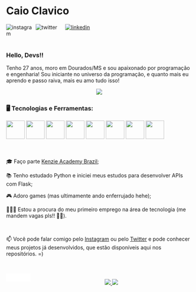 <div dsplay="inline-block">
 
 <h1 align="left">Caio Clavico</h1>
 <a href="https://www.instagram.com/caioclavico/">
    <img align="left" width="80px" src="https://i.ibb.co/2vvjxfX/instagram.png" alt="instagram" style="vertical-align:top;">
  </a> 
  <a href="https://twitter.com/caioclavico">
    <img align="left" width="80px" src="https://i.ibb.co/5jJysFG/twitter.png" alt="twitter" style="vertical-align:top;">
  </a>
  <a href="https://www.linkedin.com/in/caioclavico">
    <img width="80px" src="https://i.ibb.co/FXVRkSt/linkedin.png" alt="linkedin" style="vertical-align:top;">
  </a>
</div>




</br>
</br>

### Hello, Devs!!

Tenho 27 anos, moro em Dourados/MS e sou apaixonado por programação e engenharia! Sou iniciante no universo da programação, e quanto mais eu aprendo e passo raiva, mais eu amo tudo isso!

<p align="center">
  <img src="https://super.abril.com.br/wp-content/uploads/2016/09/super_imggato_digitando_0.gif" width="350">
</p>

### 🖥️ Tecnologias e Ferramentas:
<div>
  <img src="https://cdn.jsdelivr.net/gh/devicons/devicon/icons/html5/html5-original-wordmark.svg" width="50" height="50"/>
  <img src="https://cdn.jsdelivr.net/gh/devicons/devicon/icons/css3/css3-original-wordmark.svg" width="50" height="50"/>
  <img src="https://cdn.jsdelivr.net/gh/devicons/devicon/icons/git/git-original.svg" width="50" height="50"/>
  <img src="https://cdn.jsdelivr.net/gh/devicons/devicon/icons/github/github-original.svg" width="50" height="50"/>
  <img src="https://cdn.jsdelivr.net/gh/devicons/devicon/icons/javascript/javascript-original.svg" width="50" height="50"/>
  <img src="https://cdn.jsdelivr.net/gh/devicons/devicon/icons/react/react-original-wordmark.svg" width="50" height="50"/>
  <img src="https://cdn.jsdelivr.net/gh/devicons/devicon/icons/python/python-original-wordmark.svg" width="50" height="50"/>
  <img src="https://cdn.jsdelivr.net/gh/devicons/devicon/icons/flask/flask-original-wordmark.svg" width="50" height="50"/>
</div>


</br>
</br>
<div display="inline-block">
 <p align="left">🎓 Faço parte <a href="https://kenzie.com.br/">Kenzie Academy Brazil</a>;</p>
 <p align="left">📚 Tenho estudado Python e iniciei meus estudos para desenvolver APIs com Flask;</p>
 <p align="left">🎮 Adoro games (mas ultimamente ando enferrujado hehe);</p>
 <p align="left">👨🏻‍💻 Estou a procura do meu primeiro emprego na área de tecnologia (me mandem vagas pls!! 🙏🏻).</p>
</div>


</br>

📫 Você pode falar comigo pelo [Instagram](https://www.instagram.com/caioclavico) ou pelo [Twitter](https://twitter.com/caioclavico) e pode conhecer meus projetos já desenvolvidos, que estão disponíveis aqui nos repositórios. =)

</br>

<a href="https://www.instagram.com/caioclavico" target="_blank"><img align="left" alt="Instagram" width="22px" src="https://github.com/Aakarsh-B/trying-repos/blob/master/insta.svg" />
<a href="https://twitter.com/caioclavico" target="_blank"><img align="left" alt="Twitter" width="22px" src="https://github.com/Aakarsh-B/trying-repos/blob/master/twitter.svg" />
<a href="https://www.linkedin.com/in/caioclavico" target="_blank"><img align="left" alt="LinkedIn" width="22px" src="https://github.com/Aakarsh-B/trying-repos/blob/master/linkedin.svg" />

##
<p align="center">
 <a href="https://github.com/caioclavico">
   <img height="180em" width="auto" src="https://github-readme-stats-eight-theta.vercel.app/api?username=caioclavico&show_icons=true&theme=algolia&include_all_commits=true&count_private=true"/>
   <img height="180em" width="auto" src="https://github-readme-stats-eight-theta.vercel.app/api/top-langs/?username=caioclavico&layout=compact&langs_count=8&theme=algolia"/>
 </a>
</p>
